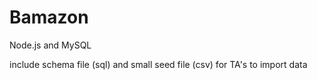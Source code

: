 # Bamazon
Node.js and MySQL

include schema file (sql) and small seed file (csv) for TA's to import data
